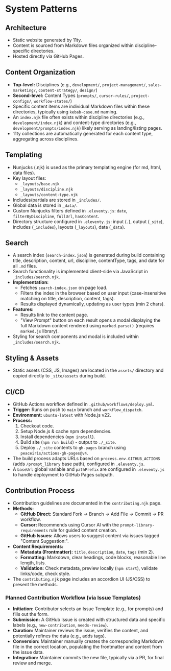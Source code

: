 # System Patterns

## Architecture
- Static website generated by 11ty.
- Content is sourced from Markdown files organized within discipline-specific directories.
- Hosted directly via GitHub Pages.

## Content Organization
- **Top-level:** Disciplines (e.g., `development/`, `project-management/`, `sales-marketing/`, `content-strategy/`, `design/`)
- **Second-level:** Content Types (`prompts/`, `cursor-rules/`, `project-configs/`, `workflow-states/`)
- Specific content items are individual Markdown files within these directories, typically using `kebab-case.md` naming.
- An `index.njk` file often exists within discipline directories (e.g., `development/index.njk`) and content-type directories (e.g., `development/prompts/index.njk`) likely serving as landing/listing pages.
- 11ty collections are automatically generated for each content type, aggregating across disciplines.

## Templating
- Nunjucks (.njk) is used as the primary templating engine (for md, html, data files).
- Key layout files:
    - `_layouts/base.njk`
    - `_layouts/discipline.njk`
    - `_layouts/content-type.njk`
- Includes/partials are stored in `_includes/`.
- Global data is stored in `_data/`.
- Custom Nunjucks filters defined in `.eleventy.js`: `date`, `filterByDiscipline`, `fullUrl`, `hasContent`.
- Directory structure configured in `.eleventy.js`: input (`.`), output (`_site`), includes (`_includes`), layouts (`_layouts`), data (`_data`).

## Search
- A search index (`search-index.json`) is generated during build containing title, description, content, url, discipline, contentType, tags, and date for all `.md` files.
- Search functionality is implemented client-side via JavaScript in `_includes/search.njk`.
- **Implementation:**
    - Fetches `search-index.json` on page load.
    - Filters the index in the browser based on user input (case-insensitive matching on title, description, content, tags).
    - Results displayed dynamically, updating as user types (min 2 chars).
- **Features:**
    - Results link to the content page.
    - "View Prompt" button on each result opens a modal displaying the full Markdown content rendered using `marked.parse()` (requires `marked.js` library).
- Styling for search components and modal is included within `_includes/search.njk`.

## Styling & Assets
- Static assets (CSS, JS, Images) are located in the `assets/` directory and copied directly to `_site/assets` during build.

## CI/CD
- GitHub Actions workflow defined in `.github/workflows/deploy.yml`.
- **Trigger:** Runs on push to `main` branch and `workflow_dispatch`.
- **Environment:** `ubuntu-latest` with Node.js v22.
- **Process:**
    1. Checkout code.
    2. Setup Node.js & cache npm dependencies.
    3. Install dependencies (`npm install`).
    4. Build site (`npm run build`) - output to `./_site`.
    5. Deploy `./_site` contents to `gh-pages` branch using `peaceiris/actions-gh-pages@v4`.
- The build process adapts URLs based on `process.env.GITHUB_ACTIONS` (adds `/prompt_library` base path), configured in `.eleventy.js`.
- A `baseUrl` global variable and `pathPrefix` are configured in `.eleventy.js` to handle deployment to GitHub Pages subpath.

## Contribution Process
- Contribution guidelines are documented in the `contributing.njk` page.
- **Methods:**
    - **GitHub Direct:** Standard Fork -> Branch -> Add File -> Commit -> PR workflow.
    - **Cursor:** Recommends using Cursor AI with the `prompt-library-requirements` rule for guided content creation.
    - **GitHub Issues:** Allows users to suggest content via issues tagged "Content Suggestion:".
- **Content Requirements:**
    - **Metadata (Frontmatter):** `title`, `description`, `date`, `tags` (min 2).
    - **Formatting:** Markdown, clear headings, code blocks, reasonable line length, lists.
    - **Validation:** Check metadata, preview locally (`npm start`), validate links/code, check style.
- The `contributing.njk` page includes an accordion UI (JS/CSS) to present the methods.

### Planned Contribution Workflow (via Issue Templates)
- **Initiation:** Contributor selects an Issue Template (e.g., for prompts) and fills out the form.
- **Submission:** A GitHub Issue is created with structured data and specific labels (e.g., `new-contribution`, `needs-review`).
- **Curation:** Maintainer reviews the issue, verifies the content, and potentially refines the data (e.g., adds tags).
- **Conversion:** Maintainer manually creates the corresponding Markdown file in the correct location, populating the frontmatter and content from the issue data.
- **Integration:** Maintainer commits the new file, typically via a PR, for final review and merge. 